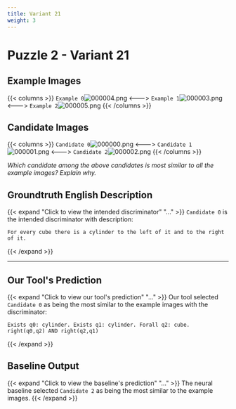 ```yaml
---
title: Variant 21
weight: 3
---
```


# Puzzle 2 - Variant 21

## Example Images
{{< columns >}}
`Example 0`![000004.png](/clevr-variants/agreement/fovariant-21/render/images/CLEVR_val_000004.png)
<--->
`Example 1`![000003.png](/clevr-variants/agreement/fovariant-21/render/images/CLEVR_val_000003.png)
<--->
`Example 2`![000005.png](/clevr-variants/agreement/fovariant-21/render/images/CLEVR_val_000005.png)
{{< /columns >}}

## Candidate Images
{{< columns >}}
`Candidate 0`![000000.png](/clevr-variants/agreement/fovariant-21/render/images/CLEVR_val_000000.png)
<--->
`Candidate 1`![000001.png](/clevr-variants/agreement/fovariant-21/render/images/CLEVR_val_000001.png)
<--->
`Candidate 2`![000002.png](/clevr-variants/agreement/fovariant-21/render/images/CLEVR_val_000002.png)
{{< /columns >}}

*Which candidate among the above candidates is most similar to all the example images? Explain why.*

## Groundtruth English Description

{{< expand "Click to view the intended discriminator" "..." >}}
`Candidate 0` is the intended discriminator with description:
```plaintext 
For every cube there is a cylinder to the left of it and to the right of it.
```
{{< /expand >}}

---



## Our Tool's Prediction

{{< expand "Click to view our tool's prediction" "..." >}}
Our tool selected `Candidate 0` as being the most similar to the example images with the discriminator:
```plaintext
Exists q0: cylinder. Exists q1: cylinder. Forall q2: cube. right(q0,q2) AND right(q2,q1)
```
{{< /expand >}}



## Baseline Output

{{< expand "Click to view the baseline's prediction" "..." >}}
The neural baseline selected `Candidate 2` as being the most similar to the example images.
{{< /expand >}}

